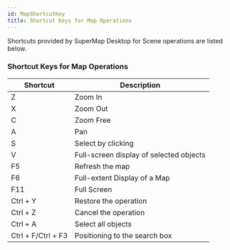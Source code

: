 ```yaml
---
id: MapShortcutKey
title: Shortcut Keys for Map Operations
---
```



Shortcuts provided by SuperMap Desktop for Scene operations are listed below.

### Shortcut Keys for Map Operations

Shortcut | Description  
---|---  
Z | Zoom In  
X | Zoom Out  
C | Zoom Free  
A | Pan  
S | Select by clicking  
V | Full-screen display of selected objects  
F5 | Refresh the map  
F6 | Full-extent Display of a Map  
F11 | Full Screen  
Ctrl + Y | Restore the operation  
Ctrl + Z | Cancel the operation  
Ctrl + A | Select all objects  
Ctrl + F/Ctrl + F3 | Positioning to the search box  